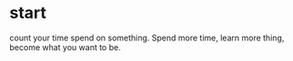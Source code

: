# start
count your time spend on something. Spend more time, learn more thing, become what you want to be.
